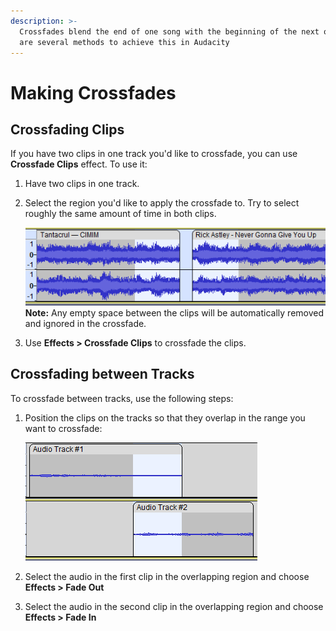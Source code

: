 ```yaml
---
description: >-
  Crossfades blend the end of one song with the beginning of the next one. There
  are several methods to achieve this in Audacity
---
```


# Making Crossfades

## Crossfading Clips

If you have two clips in one track you'd like to crossfade, you can use **Crossfade Clips** effect. To use it:

1. Have two clips in one track.
2.  Select the region you'd like to apply the crossfade to. Try to select roughly the same amount of time in both clips.

    ![](<../.gitbook/assets/image (23).png>)\
    **Note:** Any empty space between the clips will be automatically removed and ignored in the crossfade.&#x20;
3. Use **Effects > Crossfade Clips** to crossfade the clips.&#x20;

## Crossfading between Tracks

To crossfade between tracks, use the following steps:&#x20;

1.  Position the clips on the tracks so that they overlap in the range you want to crossfade:

    ![](<../.gitbook/assets/image (6) (1).png>)
2. Select the audio in the first clip in the overlapping region and choose **Effects > Fade Out**
3. Select the audio in the second clip in the overlapping region and choose **Effects > Fade In**
